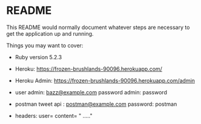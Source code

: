 # README

This README would normally document whatever steps are necessary to get the
application up and running.

Things you may want to cover:

* Ruby version 5.2.3

* Heroku: https://frozen-brushlands-90096.herokuapp.com/

* Heroku Admin: https://frozen-brushlands-90096.herokuapp.com/admin

* user admin: 	bazz@example.com
  password admin: password
* postman tweet api  : postman@example.com
  password:       postman

* headers:  user=
            content= " ....."
